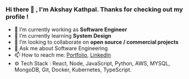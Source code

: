 ### Hi there 👋 , I'm Akshay Kathpal. Thanks for checking out my profile !

- 🔭 I’m currently working as **Software Engineer**
- 🌱 I’m currently learning **System Design** 
- 👯 I’m looking to collaborate on **open source / commercial projects**
- 💬 Ask me about Software Engineering
- 📫 How to reach me: [Portfolio](https://akk29.github.io/), [LinkedIn](https://www.linkedin.com/in/akshay-kathpal/)
- ⚙️ Tech Stack : React, Node, JavaScript, Python, AWS, MYSQL, MongoDB, Git, Docker, Kubernetes, TypeScript.


<!--
**babygame0ver/babygame0ver** is a ✨ _special_ ✨ repository because its `README.md` (this file) appears on your GitHub profile.

Here are some ideas to get you started:


-->
